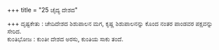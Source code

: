 +++
title = "25 ಚೈದ್ಯ ದೇಶದ"

+++
ದೃಷ್ಟಕೇತು : ಚೇದಿದೇಶದ ಶಿಶುಪಾಲನ ಮಗ, ಕೃಷ್ಣ ಶಿಶುಪಾಲನನ್ನು ಕೊಂದ ನಂತರ ಪಾಂಡವರ ಪಕ್ಷವನ್ನು ಸೇರಿದ.  
ಕುಂತಿಭೋಜ : ಕುಂತೀ ದೇಶದ ಅರಸು, ಕುಂತಿಯ ಸಾಕು ತಂದೆ.